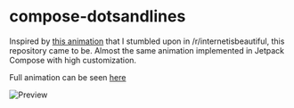 # compose-dotsandlines

Inspired by [this animation](https://nbasic.net/apps/particles.html) that I stumbled upon in /r/internetisbeautiful, this repository came to be. Almost the same animation implemented in Jetpack Compose with high customization. 

Full animation can be seen [here](https://youtu.be/iCe5f7L9vBg)

![Preview](https://github.com/halilozercan/compose-dotsandlines/raw/master/dotsandlines.gif)
